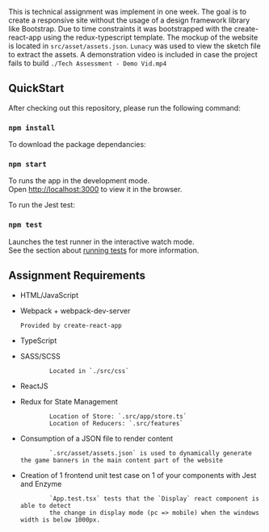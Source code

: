 This is technical assignment was implement in one week.
The goal is to create a responsive site without the usage of a design framework library like Bootstrap. 
Due to time constraints it was bootstrapped with the create-react-app using the redux-typescript template. 
The mockup of the website is located in `src/asset/assets.json`.
`Lunacy` was used to view the sketch file to extract the assets.
A demonstration video is included in case the project fails to build `./Tech Assessment - Demo Vid.mp4`

## QuickStart

After checking out this repository, please run the following command:

### `npm install`
To download the package dependancies:
### `npm start`
To runs the app in the development mode.<br />
Open [http://localhost:3000](http://localhost:3000) to view it in the browser.

To run the Jest test:
### `npm test`
Launches the test runner in the interactive watch mode.<br />
See the section about [running tests](https://facebook.github.io/create-react-app/docs/running-tests) for more information.

## Assignment Requirements

-	HTML/JavaScript 
-	Webpack + webpack-dev-server

        Provided by create-react-app

-	TypeScript
-	SASS/SCSS
        
                Located in `./src/css`

-	ReactJS
-	Redux for State Management

                Location of Store: `.src/app/store.ts`
                Location of Reducers: `.src/features`

-	Consumption of a JSON file to render content

                `.src/asset/assets.json` is used to dynamically generate the game banners in the main content part of the website

-	Creation of 1 frontend unit test case on 1 of your components with Jest and Enzyme 

                `App.test.tsx` tests that the `Display` react component is able to detect 
                the change in display mode (pc => mobile) when the windows width is below 1000px. 


